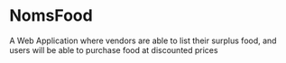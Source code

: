 # NomsFood
A Web Application where vendors are able to list their surplus food, and users will be able to purchase food at discounted prices
